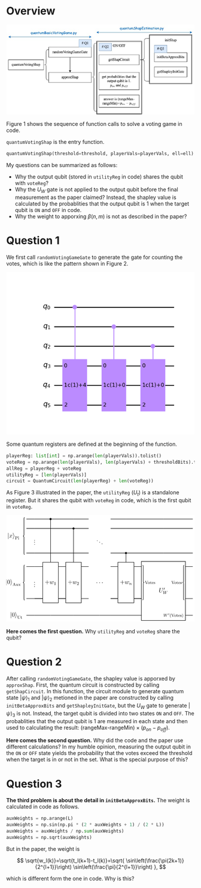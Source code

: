 # Overview

![calling process](./calling.jpg)

Figure 1 shows the sequence of function calls to solve a voting game in code.

`quantumVotingShap` is the entry function.

```python
quantumVotingShap(threshold=threshold, playerVals=playerVals, ell=ell)
```

My questions can be summarized as follows:

- Why the output qubit (stored in `utilityReg` in code) shares the qubit with `voteReg`?
- Why the $U_W$ gate is not applied to the output qubit before the final measurement as the paper claimed? Instead, the shapley value is calculated by the probablities that the output qubit is 1 when the target qubit is `ON` and `OFF` in code.
- Why the weight to apporxing $\beta(n,m)$ is not as described in the paper?

# Question 1

We first call `randomVotingGameGate` to generate the gate for counting the votes, which is like the pattern shown in Figure 2.

![circuit to accumulate votes](./add.png)

Some quantum registers are defined at the beginning of the function.

```python
playerReg: list[int] = np.arange(len(playerVals)).tolist()
voteReg = np.arange(len(playerVals), len(playerVals) + thresholdBits).tolist()
allReg = playerReg + voteReg
utilityReg = [len(playerVals)]
circuit = QuantumCircuit(len(playerReg) + len(voteReg))
```

As Figure 3 illustrated in the paper, the `utilityReg` ($U_t$) is a standalone register. But it shares the qubit with `voteReg` in code, which is the first qubit in `voteReg`.

![circuit](./circuit.png)

**Here comes the first question.** Why `utilityReg` and `voteReg` share the qubit?

# Question 2

After calling `randomVotingGameGate`, the shapley value is apporxed by `approxShap`. First, the quantum circuit is constructed by calling `getShapCircuit`. In this function, the circuit module to generate quantum state $|\psi\rangle_1$ and $|\psi\rangle_2$ metioned in the paper are constructed by calling `initBetaApproxBits` and `getShapleyInitGate`, but the $U_W$ gate to generate $|\psi\rangle_3$ is not. Instead, the target qubit is divided into two states `ON` and `OFF`. The probablities that the output qubit is $1$ are measured in each state and then used to calculating the result: $\text{(rangeMax-rangeMin)} \times (p_{on}-p_{off})$.

**Here comes the second question.** Why did the code and the paper use different calculations? In my humble opinion, measuring the output qubit in the `ON` or `OFF` state yields the probability that the votes exceed the threshold when the target is in or not in the set. What is the special purpose of this?

# Question 3

**The third problem is about the detail in `initBetaApproxBits`.** The weight is calculated in code as follows.

```python
auxWeights = np.arange(L)
auxWeights = np.sin(np.pi * (2 * auxWeights + 1) / (2 * L))
auxWeights = auxWeights / np.sum(auxWeights)
auxWeights = np.sqrt(auxWeights)
```

But in the paper, the weight is

$$
\sqrt{w_l(k)}=\sqrt{t_l(k+1)-t_l(k)}=\sqrt{
\sin\left(\frac{\pi(2k+1)}{2^{l+1}}\right)
\sin\left(\frac{\pi}{2^{l+1}}\right)
},
$$

which is different form the one in code. Why is this?

